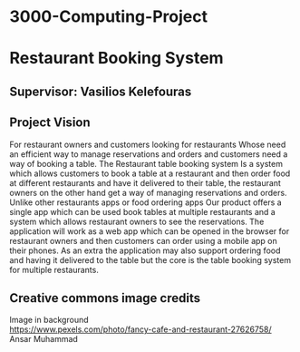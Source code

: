 # 3000-Computing-Project

# Restaurant Booking System

## Supervisor: Vasilios Kelefouras

## Project Vision
For restaurant owners and customers looking for restaurants
Whose need an efficient way to manage reservations and orders and customers need a way of booking a table.
The Restaurant table booking system
Is a system which allows customers to book a table at a restaurant and then order food at different restaurants and have it delivered to their table, the restaurant owners on the other hand get a way of managing reservations and orders.
Unlike other restaurants apps or food ordering apps
Our product offers a single app which can be used book tables at multiple restaurants and a system which allows restaurant owners to see the reservations. The application will work as a web app which can be opened in the browser for restaurant owners and then customers can order using a mobile app on their phones.
As an extra the application may also support ordering food and having it delivered to the table but the core is the table booking system for multiple restaurants.



## Creative commons image credits
Image in background <br/>
https://www.pexels.com/photo/fancy-cafe-and-restaurant-27626758/ <br/>
Ansar Muhammad